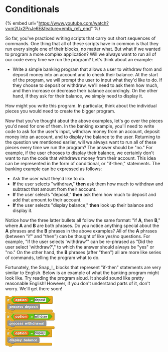 # Conditionals

{% embed url="https://www.youtube.com/watch?v=m2Ux2PnJe6E&feature=emb\_rel\_end" %}

So far, you've practiced writing scripts that carry out short sequences of commands. One thing that all of these scripts have in common is that they run every single one of their blocks, no matter what. But what if we wanted to program a more complex application? Will we always want to run all of our code every time we run the program? Let's think about an example:

* Write a simple banking program that allows a user to withdraw from and deposit money into an account and to check their balance. At the start of the program, we will prompt the user to input what they'd like to do. If they choose to deposit or withdraw, we'll need to ask them how much, and then increase or decrease their balance accordingly. On the other hand, if they ask for their balance, we simply need to display it.

How might you write this program. In particular, think about the individual pieces you would need to create the bigger program.

Now that you've thought about the above examples, let's go over the pieces you'd need for one of them. In the banking example, you'll need to write code to ask for the user's input, withdraw money from an account, deposit money into an account, and to display the balance to the user. Returning to the question we mentioned earlier, will we always want to run all of these pieces every time we run the program? The answer should be "no." For example, if the user chooses to display their balance, we certainly don't want to run the code that withdraws money from their account. This idea can be represented in the form of conditional, or "if-then," statements. The banking example can be expressed as follows:

* Ask the user what they'd like to do.
* **If** the user selects "withdraw," **then** ask them how much to withdraw and subtract that amount from their account.
* **If** the user selects "deposit," **then** ask them how much to deposit and add that amount to their account.
* **If** the user selects "display balance," **then** look up their balance and display it.

Notice how the three latter bullets all follow the same format: "if **A**, then **B**," where **A** and **B** are both phrases. Do you notice anything special about the **A** phrases and the **B** phrases in the above examples? All of the **A** phrases \(between "if" and "then"\) can be thought of like yes/no questions. For example, "If the user selects 'withdraw'" can be re-phrased as "Did the user select 'withdraw?'," to which the answer should always be "yes" or "no." On the other hand, the **B** phrases \(after "then"\) all are more like series of commands, telling the program what to do.

Fortunately, the Snap_!_ blocks that represent "if-then" statements are very similar to English. Below is an example of what the banking program might look like. Try reading the program aloud. It should sound like pretty reasonable English! However, if you don't understand parts of it, don't worry. We'll get there soon!

![](../.gitbook/assets/image%20%2871%29.png)

